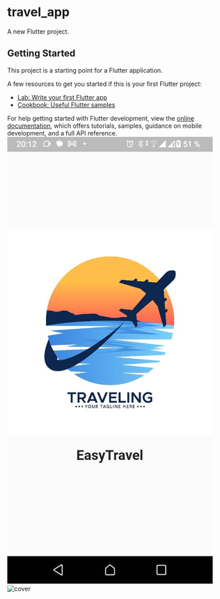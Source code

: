 # travel_app

A new Flutter project.

## Getting Started

This project is a starting point for a Flutter application.

A few resources to get you started if this is your first Flutter project:

- [Lab: Write your first Flutter app](https://docs.flutter.dev/get-started/codelab)
- [Cookbook: Useful Flutter samples](https://docs.flutter.dev/cookbook)

For help getting started with Flutter development, view the
[online documentation](https://docs.flutter.dev/), which offers tutorials,
samples, guidance on mobile development, and a full API reference.
![cover](https://github.com/donia-fioklou/travel_app/blob/main/img/WhatsApp%20Image%202023-05-11%20at%2017.36.47.jpeg)
![cover]()
